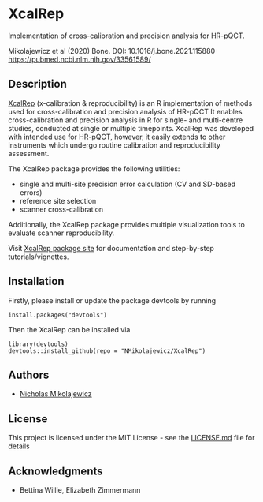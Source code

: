 # XcalRep

Implementation of cross-calibration and precision analysis for HR-pQCT. 

Mikolajewicz et al (2020) Bone. DOI: 10.1016/j.bone.2021.115880
https://pubmed.ncbi.nlm.nih.gov/33561589/ 

## Description

[XcalRep](https://nmikolajewicz.github.io/XcalRep/) (x-calibration & reproducibility) is an R implementation of methods used for cross-calibration and precision analysis of HR-pQCT It enables cross-calibration and precision analysis in R for single- and multi-centre studies, conducted at single or multiple timepoints. XcalRep was developed with intended use for HR-pQCT, however, it easily extends to other instruments which undergo routine calibration and reproducibility assessment. 

The XcalRep package provides the following utilities:
* single and multi-site precision error calculation (CV and SD-based errors)
* reference site selection
* scanner cross-calibration

Additionally, the XcalRep package provides multiple visualization tools to evaluate scanner reproducibility. 

Visit [XcalRep package site](https://nmikolajewicz.github.io/XcalRep/) for documentation and step-by-step tutorials/vignettes. 

## Installation

Firstly, please install or update the package devtools by running

```
install.packages("devtools")
```

Then the XcalRep can be installed via

```
library(devtools)
devtools::install_github(repo = "NMikolajewicz/XcalRep")
```
## Authors

* [Nicholas Mikolajewicz](https://scholar.google.ca/citations?user=LBWQMXsAAAAJ&hl=en&oi=ao)

## License

This project is licensed under the MIT License - see the [LICENSE.md](LICENSE.md) file for details

## Acknowledgments

* Bettina Willie, Elizabeth Zimmermann
